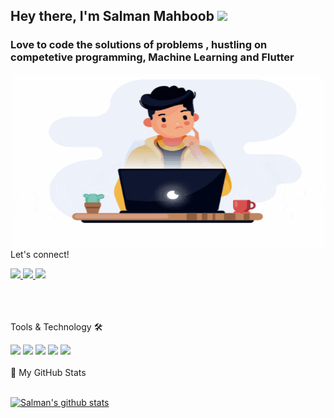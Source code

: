 ## Hey there, I'm  Salman Mahboob <img src="https://media.giphy.com/media/hvRJCLFzcasrR4ia7z/giphy.gif" width="25px">

### Love to code the solutions of problems , hustling on competetive programming, Machine Learning and Flutter

<img align="right" alt="GIF" src="gif1.gif" width="500" height="280" />
           
<div align="start">
<p align="start">Let's connect!</p>

<a href="https://www.instagram.com/apka_apna_sallu/">
    <img src="https://img.shields.io/badge/Instagram-E4405F?style=for-the-badge&logo=instagram&logoColor=white" />
</a>

<a href="www.linkedin.com/in/smv8960">
    <img src="https://img.shields.io/badge/linkedin-%230077B5.svg?&style=for-the-badge&logo=linkedin&logoColor=white" />
</a>

<a href="https://stackoverflow.com/users/15398613/salman-mahboob">
    <img src="https://img.shields.io/badge/Stack_Overflow-FE7A16?style=for-the-badge&logo=stack-overflow&logoColor=white" />
</a>
</div>

<br>
<br>
<br>

<div align="start">
<p align="start">Tools & Technology 🛠</p>

<img src="https://img.shields.io/badge/Flutter-02569B?style=for-the-badge&logo=flutter&logoColor=white" />
<img src="https://img.shields.io/badge/Dart-0175C2?style=for-the-badge&logo=dart&logoColor=white" />
<img src="https://img.shields.io/badge/firebase-ffca28?style=for-the-badge&logo=firebase&logoColor=black" />
<img src="https://img.shields.io/badge/Python-FFD43B?style=for-the-badge&logo=python&logoColor=darkgreen" />
<img src="https://img.shields.io/badge/Git-F05032?style=for-the-badge&logo=git&logoColor=white" />


</div>

<br>






<summary>📝 My GitHub Stats</summary>
<br>

[![Salman's github stats](https://github-readme-stats.vercel.app/api?username=smv8960&theme=gotham)](https://github.com/smv8960/github-readme-stats)


